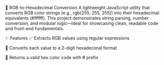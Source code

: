 🎨 RGB-to-Hexadecimal Conversion
A lightweight JavaScript utility that converts RGB color strings (e.g., rgb(255, 255, 255)) into their hexadecimal equivalents (#ffffff). This project demonstrates string parsing, number conversion, and modular logic—ideal for showcasing clean, readable code and front-end fundamentals.

✨ Features
✅ Extracts RGB values using regular expressions

🔄 Converts each value to a 2-digit hexadecimal format

🎯 Returns a valid hex color code with # prefix
